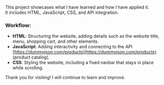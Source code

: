 This project showcases what I have learned and how I have applied it.  
It includes HTML, JavaScript, CSS, and API integration.  

### Workflow:  
- **HTML**: Structuring the website, adding details such as the website title, menu, shopping cart, and other elements.  
- **JavaScript**: Adding interactivity and connecting to the API [https://dummyjson.com/products](https://dummyjson.com/products) (product catalog).  
- **CSS**: Styling the website, including a fixed navbar that stays in place while scrolling.  

Thank you for visiting! I will continue to learn and improve.
